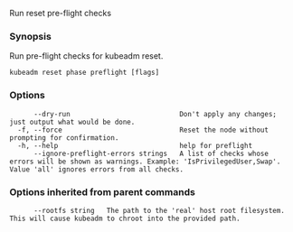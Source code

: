 
Run reset pre-flight checks

### Synopsis

Run pre-flight checks for kubeadm reset.

```
kubeadm reset phase preflight [flags]
```

### Options

```
      --dry-run                           Don't apply any changes; just output what would be done.
  -f, --force                             Reset the node without prompting for confirmation.
  -h, --help                              help for preflight
      --ignore-preflight-errors strings   A list of checks whose errors will be shown as warnings. Example: 'IsPrivilegedUser,Swap'. Value 'all' ignores errors from all checks.
```

### Options inherited from parent commands

```
      --rootfs string   The path to the 'real' host root filesystem. This will cause kubeadm to chroot into the provided path.
```
